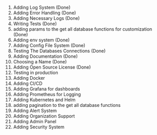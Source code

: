 1. Adding Log System (Done)
2. Adding Error Handling (Done)
3. Adding Necessary Logs (Done)
4. Writing Tests (Done)
5. adding params to the get all database functions for customization (Done)
6. Adding env system (Done)
7. Adding Config File System (Done)
8. Testing The Databases Connections (Done)
9. Adding Documentation (Done)
10. Choosing a Name (Done)
11. Adding Open Source License (Done)
12. Testing in production
13. Adding Docker
14. Adding CI/CD
15. Adding Grafana for dashboards
16. Adding Prometheus for Logging
17. Adding Kubernetes and Helm
18. adding pagination to the get all database functions
19. Adding Alert System
20. Adding Organization Support
21. Adding Admin Panel
22. Adding Security System